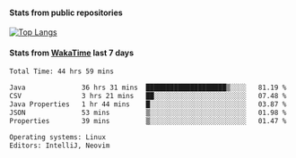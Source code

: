 #### Stats from public repositories

[![Top Langs](https://github-readme-stats.vercel.app/api/top-langs/?username=hyoghurt&layout=compact&exclude_repo=multiserver,docker_compose&langs_count=6)](https://github.com/anuraghazra/github-readme-stats)

#### Stats from [WakaTime](https://wakatime.com/@hyoghurt) last 7 days
<!--START_SECTION:waka-->

```txt
Total Time: 44 hrs 59 mins

Java              36 hrs 31 mins  ████████████████████▒░░░░   81.19 %
CSV               3 hrs 21 mins   ██░░░░░░░░░░░░░░░░░░░░░░░   07.48 %
Java Properties   1 hr 44 mins    █░░░░░░░░░░░░░░░░░░░░░░░░   03.87 %
JSON              53 mins         ▒░░░░░░░░░░░░░░░░░░░░░░░░   01.98 %
Properties        39 mins         ▒░░░░░░░░░░░░░░░░░░░░░░░░   01.47 %

Operating systems: Linux
Editors: IntelliJ, Neovim
```

<!--END_SECTION:waka-->
